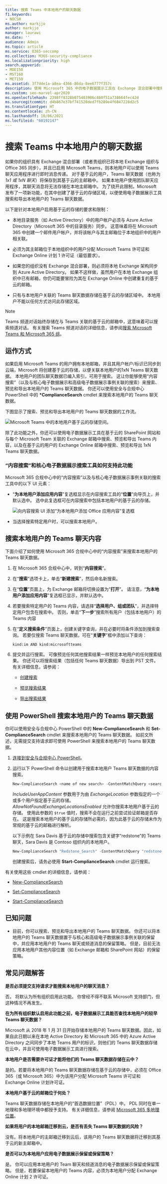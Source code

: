 ```yaml
---
title: 搜索 Teams 中本地用户的聊天数据
f1.keywords:
- NOCSH
ms.author: markjjo
author: markjjo
manager: laurawi
ms.date: ''
audience: Admin
ms.topic: article
ms.service: O365-seccomp
ms.collection: M365-security-compliance
ms.localizationpriority: high
search.appverid:
- MOE150
- MST160
- MET150
ms.assetid: 3f7dde1a-a8ea-4366-86da-8ee6777f357c
description: 使用 Microsoft 365 中的电子数据展示工具在 Exchange 混合部署中搜索和导出本地用户的 Teams 聊天数据。
ms.custom: seo-marvel-apr2020
ms.openlocfilehash: 2398ff8328b075403906c460f51a738664fec42d
ms.sourcegitcommit: d4b867e37bf741528ded7fb289e4f6847228d2c5
ms.translationtype: HT
ms.contentlocale: zh-CN
ms.lasthandoff: 10/06/2021
ms.locfileid: "60192147"
---
```

# <a name="search-for-teams-chat-data-for-on-premises-users"></a>搜索 Teams 中本地用户的聊天数据

如果你的组织具有 Exchange 混合部署（或者贵组织已将本地 Exchange 组织与 Office 365 同步），并且已启用 Microsoft Teams，则本地用户可以使用 Teams 聊天应用程序进行即时消息传递。 对于基于云的用户，Teams 聊天数据（也称为 *1x1 或 1xN 聊天*）将保存到其基于云的主邮箱中。 如果本地用户使用团队聊天应用程序，其聊天消息将无法存储在本地主邮箱中。 为了绕开此限制，Microsoft 发布了一项新功能，在其中创建了基于云的存储区域，以便使用电子数据展示工具搜索和导出本地用户的 Teams 聊天数据。
  
以下是针对本地用户启用基于云的存储的要求和限制：
  
- 本地目录服务（如 Active Directory）中的用户帐户必须与 Azure Active Directory（Microsoft 365 中的目录服务）同步。 这意味着将在 Microsoft 365 中创建一个邮件用户帐户，并将该帐户与其主邮箱位于本地组织中的用户相关联。

- 必须为其主邮箱位于本地组织中的用户分配 Microsoft Teams 许可证和 Exchange Online 计划 1 许可证（最低要求）。

- 如果您的组织没有 Exchange 混合部署，则必须将本地 Exchange 架构同步到 Azure Active Directory。 如果不这样做，虽然用户在本地 Exchange 组织中已有邮箱，你仍可能要冒险为其在 Exchange Online 中创建重复的基于云的邮箱。

- 只有与本地用户关联的 Teams 聊天数据存储在基于云的存储区域中。 本地用户不能以任何方式访问此存储区域。

> [!NOTE]
> Teams 频道对话始终存储在与 Teams 关联的基于云的邮箱中，这意味着可以搜索频道对话。 有关搜索 Teams 频道对话的详细信息，请参阅[搜索 Microsoft Teams 和 Microsoft 365 组](content-search-reference.md#searching-microsoft-teams-and-microsoft-365-groups)。
  
## <a name="how-it-works"></a>运作方式

如果启用 Microsoft Teams 的用户拥有本地邮箱，并且其用户帐户/标识已同步到云端，Microsoft 将创建基于云的存储，以便关联本地用户的1xN Teams 聊天数据。 本地用户的团队聊天数据已编入索引，可用于搜索。 这让你能够使用“内容搜索”（以及与核心电子数据展示和高级电子数据展示事例关联的搜索）来搜索、预览和导出本地用户的 Teams 聊天数据。 你还可以使用安全与合规中心 PowerShell 中的 **\*ComplianceSearch** cmdlet 来搜索本地用户的 Teams 聊天数据。
  
下图显示了搜索、预览和导出本地用户的 Teams 聊天数据的工作流。
  
![Microsoft Teams 中的本地用户基于云的存储空间。](../media/EHAMShard1.png)
  
除了此功能之外，你还可以使用电子数据展示工具在基于云的 SharePoint 网站和与每个 Microsoft Team 关联的 Exchange 邮箱中搜索、预览和导出 Teams 内容，以及在基于云的用户的 Exchange Online 邮箱中搜索、预览和导出 1xN Teams 聊天数据。

### <a name="how-this-feature-is-supported-in-content-search-and-core-ediscovery-search-tools"></a>“内容搜索”和核心电子数据展示搜索工具如何支持此功能

Microsoft 365 合规中心中的“内容搜索”以及与核心电子数据展示事例关联的搜索工具中的以下 UI 元素：
  
- “**为本地用户添加应用内容**”复选框显示在内容搜索工具的“**位置**”向导页上，并默认选中。 选中此复选框可在内容搜索中包括本地用户的基于云的存储。

    ![向内容搜索 UI 添加“为本地用户添加 Office 应用内容”复选框](../media/EHAMShardCheckBox.png)
  
- 当选择搜索特定用户时，可以搜索本地用户。

## <a name="searching-for-teams-chat-content-for-on-premises-users"></a>搜索本地用户的 Teams 聊天内容

下面介绍了如何使用 Microsoft 365 合规中心中的“内容搜索”来搜索本地用户的 Teams 聊天数据。
  
1. 在 Microsoft 365 合规中心中，转到“**内容搜索**”。

2. 在“**搜索**”选项卡上，单击“**新建搜索**”，然后命名新搜索。

3. 在“**位置**”页面上，为 Exchange 邮箱将切换设置为“**打开**”。 请注意，“**为本地用户添加应用内容**”复选框已显示，并默认选中。

4. 若要搜索特定用户的 Teams 内容，请选择“**选择用户、组或团队**”，并选择特定用户包含在搜索中。 否则，单击“**下一步**”搜索所有用户（包括本地用户）的 Teams 内容

5. 在“**定义搜索条件**”页面上，创建关键字查询，并在必要时将条件添加到搜索查询。 若要仅搜索 Teams 聊天数据，可在“**关键字**”框中添加以下查询：

    ```text
    kind:im AND kind:microsoftteams
    ```

6. 提交并运行搜索。 可像预览任何其他搜索结果一样预览本地用户的任何搜索结果。 你还可以将搜索结果（包括任何 Teams 聊天数据）导出到 PST 文件。 有关详细信息，请参阅：

    - [创建搜索](content-search.md)

    - [预览搜索结果](preview-ediscovery-search-results.md)

    - [导出搜索结果](export-search-results.md)

## <a name="using-powershell-to-search-for-teams-chat-data-for-on-premises-users"></a>使用 PowerShell 搜索本地用户的 Teams 聊天数据

你可以使用安全与合规中心 PowerShell 中的 **New-ComplianceSearch** 和 **Set-ComplianceSearch** cmdlet 来搜索本地用户的 Teams 聊天数据。 如前文所述，无需提交支持请求即可使用 PowerShell 来搜索本地用户的 Teams 聊天数据。
  
1. [连接到安全与合规中心 PowerShell](/powershell/exchange/connect-to-scc-powershell)。

2. 运行以下 PowerShell 命令以创建用于搜索本地用户 Teams 聊天数据的内容搜索。

    ```powershell
    New-ComplianceSearch <name of new search> -ContentMatchQuery <search query> -ExchangeLocation <on-premises user> -IncludeUserAppContent $true -AllowNotFoundExchangeLocationsEnabled $true  
    ```

    *IncludeUserAppContent* 参数用于为由 *ExchangeLocation* 参数指定的一个或多个用户指定基于云的存储。 *AllowNotFoundExchangeLocationsEnabled* 允许你搜索本地用户基于云的存储。 使用此参数的 `$true` 值时，搜索不会在运行之前尝试验证邮箱是否存在。 这是搜索本地用户的基于云的存储所必需的，因为此基于云的存储未作为常规的基于云的邮箱进行解析。

    以下示例在 Sara Davis 基于云的存储中搜索包含关键字“redstone”的 Teams 聊天，Sara Davis 是 Contoso 组织内的本地用户。
  
    ```powershell
    New-ComplianceSearch "Redstone_Search" -ContentMatchQuery "redstone AND (kind:im AND kind:microsoftteams)" -ExchangeLocation sarad@contoso.com -IncludeUserAppContent $true -AllowNotFoundExchangeLocationsEnabled $true  
    ```

   创建搜索后，请务必使用 **Start-ComplianceSearch** cmdlet 运行搜索。
  
有关使用这些 cmdlet 的详细信息，请参阅：
  
- [New-ComplianceSearch](/powershell/module/exchange/new-compliancesearch)

- [Set-ComplianceSearch](/powershell/module/exchange/set-compliancesearch)

- [Start-ComplianceSearch](/powershell/module/exchange/start-compliancesearch)

## <a name="known-issues"></a>已知问题

- 目前，你可以搜索、预览和导出本地用户的 Teams 聊天数据。 你还可以将本地用户的 Teams 聊天数据置于与核心和高级电子数据展示事例关联的保留中，并应用本地用户的 Teams 聊天或频道消息的保留策略。 但是，目前无法应用本地用户其他内容位置（如 Exchange 邮箱和 SharePoint 网站）的保留策略。

## <a name="frequently-asked-questions"></a>常见问题解答

**是否必须提交支持请求才能搜索本地用户的聊天消息？**

否。 将默认为所有组织启用此功能。 你曾经不得不联系 Microsoft 支持部门，但这种情况不再发生。
  
 **在为所有组织默认启用此功能之前，电子数据展示工具能否查找本地用户的较早 Teams 聊天数据？**
  
Microsoft 从 2018 年 1 月 31 日开始存储本地用户的 Teams 聊天数据。因此，如果自此日期以来在本地 Active Directory 和 Microsoft 365 中的 Azure Active Directory 之间同步了本地 Teams 用户的标识，则他们的 Teams 聊天数据存储在云中，并且可使用电子数据展示工具进行搜索。

 **本地用户是否需要许可证才能将他们的 Teams 聊天数据存储在云中？**
  
是的。若要将本地用户的 Teams 聊天数据存储在基于云的存储中，必须在 Office 365（或 Microsoft 365）中为该用户分配 Microsoft Teams 许可证和 Exchange Online 计划许可证。

**本地用户基于云的邮箱位于何处？**
  
Teams 聊天数据存储在本地用户的“首选数据位置”（PDL）中。 PDL 同时在单一地理和多地理环境中都授予支持。 有关详细信息，请参阅 [Microsoft 365 多地理位置](../enterprise/microsoft-365-multi-geo.md)。

**如果将用户的本地邮箱迁移到云，是否有丢失 Teams 聊天数据的风险？**
  
没有。将本地用户的主邮箱迁移到云后，该用户的 Teams 聊天数据将迁移到其基于云的新主邮箱中。
  
 **是否可以为本地用户应用电子数据展示保留或保留策略？**
  
是。 你可以应用本地用户的 Team 聊天和频道消息的电子数据展示保留或保留策略。 但是，若要保留本地用户的 Teams 内容，必须为本地用户分配 Exchange Online 计划 2 许可证。
